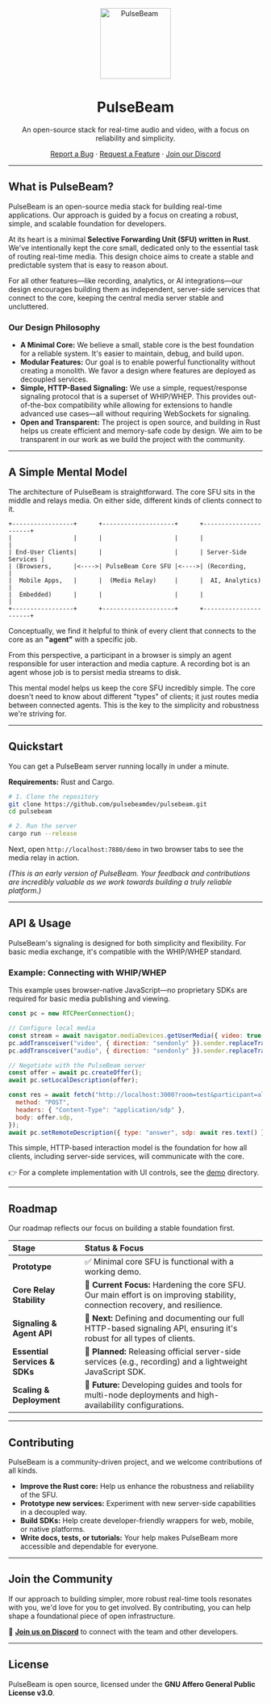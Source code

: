 <p align="center">
  <a href="https://pulsebeam.dev/">
    <img src="https://pulsebeam.dev/favicon.svg" width="140px" alt="PulseBeam" />
  </a>
</p>

<h1 align="center">PulseBeam</h1>

<p align="center">
  An open-source stack for real-time audio and video, with a focus on reliability and simplicity.
</p>

<p align="center">
  <a href="https://github.com/pulsebeamdev/pulsebeam/issues">Report a Bug</a>
  ·
  <a href="https://github.com/pulsebeamdev/pulsebeam/issues">Request a Feature</a>
  ·
  <a href="https://discord.gg/Bhd3t9afuB">Join our Discord</a>
</p>

---

## What is PulseBeam?

PulseBeam is an open-source media stack for building real-time applications. Our approach is guided by a focus on creating a robust, simple, and scalable foundation for developers.

At its heart is a minimal **Selective Forwarding Unit (SFU) written in Rust**. We've intentionally kept the core small, dedicated only to the essential task of routing real-time media. This design choice aims to create a stable and predictable system that is easy to reason about.

For all other features—like recording, analytics, or AI integrations—our design encourages building them as independent, server-side services that connect to the core, keeping the central media server stable and uncluttered.

### Our Design Philosophy

*   **A Minimal Core:** We believe a small, stable core is the best foundation for a reliable system. It's easier to maintain, debug, and build upon.
*   **Modular Features:** Our goal is to enable powerful functionality without creating a monolith. We favor a design where features are deployed as decoupled services.
*   **Simple, HTTP-Based Signaling:** We use a simple, request/response signaling protocol that is a superset of WHIP/WHEP. This provides out-of-the-box compatibility while allowing for extensions to handle advanced use cases—all without requiring WebSockets for signaling.
*   **Open and Transparent:** The project is open source, and building in Rust helps us create efficient and memory-safe code by design. We aim to be transparent in our work as we build the project with the community.

---

## A Simple Mental Model

The architecture of PulseBeam is straightforward. The core SFU sits in the middle and relays media. On either side, different kinds of clients connect to it.

```
+-----------------+      +--------------------+      +----------------------+
|                 |      |                    |      |                      |
| End-User Clients|      |                    |      | Server-Side Services |
| (Browsers,      |<---->| PulseBeam Core SFU |<---->| (Recording,          |
|  Mobile Apps,   |      |  (Media Relay)     |      |  AI, Analytics)      |
|  Embedded)      |      |                    |      |                      |
+-----------------+      +--------------------+      +----------------------+
```

Conceptually, we find it helpful to think of every client that connects to the core as an **"agent"** with a specific job.

From this perspective, a participant in a browser is simply an agent responsible for user interaction and media capture. A recording bot is an agent whose job is to persist media streams to disk.

This mental model helps us keep the core SFU incredibly simple. The core doesn't need to know about different "types" of clients; it just routes media between connected agents. This is the key to the simplicity and robustness we're striving for.

---

## Quickstart

You can get a PulseBeam server running locally in under a minute.

**Requirements:** Rust and Cargo.

```bash
# 1. Clone the repository
git clone https://github.com/pulsebeamdev/pulsebeam.git
cd pulsebeam

# 2. Run the server
cargo run --release
```

Next, open `http://localhost:7880/demo` in two browser tabs to see the media relay in action.

*(This is an early version of PulseBeam. Your feedback and contributions are incredibly valuable as we work towards building a truly reliable platform.)*

---

## API & Usage

PulseBeam's signaling is designed for both simplicity and flexibility. For basic media exchange, it's compatible with the WHIP/WHEP standard.

### Example: Connecting with WHIP/WHEP

This example uses browser-native JavaScript—no proprietary SDKs are required for basic media publishing and viewing.

```javascript
const pc = new RTCPeerConnection();

// Configure local media
const stream = await navigator.mediaDevices.getUserMedia({ video: true, audio: true });
pc.addTransceiver("video", { direction: "sendonly" }).sender.replaceTrack(stream.getVideoTracks()[0]);
pc.addTransceiver("audio", { direction: "sendonly" }).sender.replaceTrack(stream.getAudioTracks()[0]);

// Negotiate with the PulseBeam server
const offer = await pc.createOffer();
await pc.setLocalDescription(offer);

const res = await fetch("http://localhost:3000?room=test&participant=alice", {
  method: "POST",
  headers: { "Content-Type": "application/sdp" },
  body: offer.sdp,
});
await pc.setRemoteDescription({ type: "answer", sdp: await res.text() });
```

This simple, HTTP-based interaction model is the foundation for how all clients, including server-side services, will communicate with the core.

👉 For a complete implementation with UI controls, see the [demo](./demo) directory.

---

## Roadmap

Our roadmap reflects our focus on building a stable foundation first.

| Stage                      | Status & Focus                                                                                                              |
| :------------------------- | :-------------------------------------------------------------------------------------------------------------------------- |
| **Prototype**              | ✅ Minimal core SFU is functional with a working demo.                                                                      |
| **Core Relay Stability**   | 🚧 **Current Focus:** Hardening the core SFU. Our main effort is on improving stability, connection recovery, and resilience.    |
| **Signaling & Agent API**  | 📅 **Next:** Defining and documenting our full HTTP-based signaling API, ensuring it's robust for all types of clients.     |
| **Essential Services & SDKs**| 📅 **Planned:** Releasing official server-side services (e.g., recording) and a lightweight JavaScript SDK.                 |
| **Scaling & Deployment**   | 📅 **Future:** Developing guides and tools for multi-node deployments and high-availability configurations.                   |

---

## Contributing

PulseBeam is a community-driven project, and we welcome contributions of all kinds.

*   **Improve the Rust core:** Help us enhance the robustness and reliability of the SFU.
*   **Prototype new services:** Experiment with new server-side capabilities in a decoupled way.
*   **Build SDKs:** Help create developer-friendly wrappers for web, mobile, or native platforms.
*   **Write docs, tests, or tutorials:** Your help makes PulseBeam more accessible and dependable for everyone.

---

## Join the Community

If our approach to building simpler, more robust real-time tools resonates with you, we'd love for you to get involved. By contributing, you can help shape a foundational piece of open infrastructure.

💬 **[Join us on Discord](https://discord.gg/Bhd3t9afuB)** to connect with the team and other developers.

---

## License

PulseBeam is open source, licensed under the **GNU Affero General Public License v3.0**.
